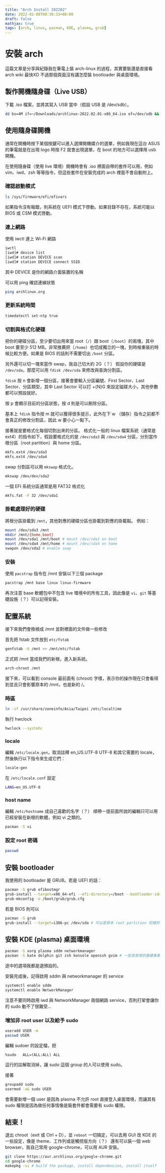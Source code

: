 ```yaml
---
title: "Arch Install 202202"
date: 2022-02-08T08:30:33+08:00
draft: false
mathjax: true
tags: [arch, linux, pacman, KDE, plasma, grub]
---
```


# 安裝 arch

這篇文章是分享與紀錄我在筆電上裝 arch-linux 的過程，其實要裝還是直接看 arch wiki 最快XD 不過那個頁面沒有講怎麼裝 bootloader 與桌面環境。
<!-- 選用的桌面環境是 KDE （plasma）。-->

## 製作開機隨身碟（Live USB）
下載 .iso 檔案，並將其寫入 USB 當中（假設 USB 是 /dev/sdb）。
```bash
dd bs=4M if=~/Downloads/archlinux-2022.02.01-x86_64.iso of=/dev/sdb && sync
```

## 使用隨身碟開機
通常在開機時按下某個按鍵可以進入選擇開機媒介的選單，例如我現在這台 ASUS 的筆電就是在出現 logo 時按 F2 就會出現選單，在 boot 的地方可以選擇用
 usb 開機。

在使用隨身碟（使用 live 環境）開機時會有 .iso 裡面自帶的套件可以用，例如 vim、iwd、zsh 等等指令，但這些套件在安裝完成的 arch 裡面不會自動附上。

### 確認啟動模式
```bash
ls /sys/firmware/efi/efivars
```
如果指令沒有報錯，則系統在 UEFI 模式下啓動。如果目錄不存在，系統可能以 BIOS 或 CSM 模式啓動。

### 連上網路
使用 iwctl 連上 Wi-Fi 網路
```bash
iwctl
[iwd]# device list
[iwd]# station DEVICE scan
[iwd]# station DEVICE connect SSID
```
其中 DEVICE 是你的網路介面裝置的名稱

可以用 ping 確認連線狀態
```bash
ping archlinux.org
```

### 更新系統時間
```bash
timedatectl set-ntp true
```

### 切割與格式化硬碟
把你的硬碟分區，至少要切出用來當 root（```/```）跟 boot（```/boot```）的兩塊，其中 boot 要至少 512 MB。非常推薦把（```/home```）也切成獨立的一塊，到時候重裝的時候比較方便。如果是 BIOS 的話則不需要切出 `/boot` 分區。

另外還可以切一塊來當作 swap，我自己切大約 2G（？）
假設你的硬碟是 ```/dev/sda```，那麼可以用 ```fdisk /dev/sda``` 來修改與查詢分割區。

`fdisk` 按 n 會新增一個分區，接著會要輸入分區編號、First Sector、Last Sector、分區類型，其中 Last Sector 可以打 +{N}G 來設定磁碟大小，其他參數都可以預設就好。

按 p 會顯示目前的分區狀態，按 d 則是可以刪除分區。

基本上 ```fdisk``` 指令按 m 就可以獲得很多提示，此外在下 w （儲存）指令之前都不會真正的修改分割區，因此 w 要小心一點下。

接著就是要格式化每個切割出來的分區。
格式化一般的 linux 檔案系統（通常是 ext4）的指令如下，假設要格式化的是 ```/dev/sda3``` 與 ```/dev/sda4``` 分區，分別當作根分區（root partition）與 home 分區。

```bash
mkfs.ext4 /dev/sda3
mkfs.ext4 /dev/sda4
```

swap 分割區可以用 ```mkswap``` 格式化。
```bash
mkswap /dev/dev/sda2
```

一個 EFI 系統分區通常是用 FAT32 格式化
```bash
mkfs.fat -F 32 /dev/sda1
```

### 掛載處理好的硬碟
將根分區掛載到 ```/mnt```，其他對應的硬碟分區也掛載到對應的掛載點。
例如：
```bash
mount /dev/sda3 /mnt
mkdir /mnt/{home,boot}
mount /dev/sda1 /mnt/boot # mount /dev/sda1 on boot
mount /dev/sda4 /mnt/home # mount /dev/sda4 on home
swapon /dev/sda2 # enable swap
```

### 安裝
使用 ```pacstrap``` 指令在 /mnt 安裝以下三個 package
```bash
pacstrap /mnt base linux linux-firmware
```

再次注意 base 軟體包中不包含 live 環境中的所有工具，因此像是 ```vi```、```git``` 等基礎設施（？）可以記得安裝。

## 配置系統
接下來我們會換根成 /mnt 並對裡面的文件做一些修改

首先把 fstab 文件放到 ```etc/fstab```
```bash
genfstab -U /mnt >> /mnt/etc/fstab
```

正式把 /mnt 當成我們的新根，進入新系統。
```bash
arch-chroot /mnt
```

接下來，可以看到 console 最前面有 (chroot) 字樣，表示你的操作現在只會看得到並且只會影響原本的 /mnt，也是新的 /。

### 時區
```bash
ln -sf /usr/share/zoneinfo/Asia/Taipei /etc/localtime
```

執行 hwclock
```bash
hwclock --systohc
```

### locale
編輯 ```/etc/locale.gen```，取消註釋 en_US.UTF-8 UTF-8 和其它需要的 locale，然後執行以下指令來生成它們：
```bash
locale-gen
```

在 ```/etc/locale.conf``` 設定
```bash
LANG=en_US.UTF-8
```

### host name
編輯 ```/etc/hostname``` 成自己喜歡的名字（？）
順帶一提前面所說的編輯只可以用已經安裝在新根的軟體，例如 vi 之類的。
```bash
pacman -S vi
```

### 設定 root 密碼
```bash
passwd
```

## 安裝 bootloader

我使用的 bootloader 是 GRUB。若是 UEFI 的話：
```bash
pacman -S grub efibootmgr
grub-install --target=x86_64-efi --efi-directory=/boot --bootloader-id=GRUB
grub-mkconfig -o /boot/grub/grub.cfg
```

若是 BIOS 則可以

```bash
pacman -S grub
grub-install --target=i386-pc /dev/sda # 可以是原本 root partition 同樣的硬碟
```



## 安裝 KDE (plasma) 桌面環境

```bash
pacman -S xorg plasma sddm networkmanager
pacman -S kate dolphin git zsh konsole openssh gvim # 一些我常用的基礎東東（？）
```

途中的選項我都是選預設的。

安裝完成後，記得啟用 sddm 與 networkmanager 的 service
```bash
systemctl enable sddm
systemctl enable NetworkManager
```
注意不要同時啟用 iwd 與 NetworkManager 兩個網路 service，否則打架會讓你的 sudo 動不了很難受…

### 增加非 root user 以及給予 sudo

```bash
useradd USER -m
passwd USER
```

編輯 sudoer 的設定檔，把

```text
%sudo   ALL=(ALL:ALL) ALL
```

這行的註解取消掉，讓 sudo 這個 group 的人可以使用 sudo。

接著
```bash
groupadd sudo
usermod -aG sudo USER
```

會需要新增一個 user 是因為 plasma 不允許 root 直接登入桌面環境，而讓其有 sudo 權限是因為做任何事情像是裝套件都會需要有 sudo 權限。

## 結束！
退出 chroot（exit 或 Ctrl + D），並 ```reboot```
一切搞定，可以去用 GUI 改 KDE 的一些設定，像是 theme、工作列或是觸控版方向（？）
還有可以裝一個 web browser，我自己常用 google-chrome，可以用 AUR 安裝。

```bash
git clone https://aur.archlinux.org/google-chrome.git
cd google-chrome
makepkg -si # build the package, install dependencies, install itself
```

